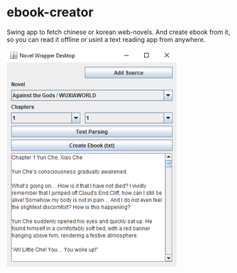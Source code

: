# ebook-creator
Swing app to fetch chinese or korean web-novels. And create ebook from it, so you can read it offline or usint a text reading app from anywhere.


![alt text](cover.PNG "desc")
